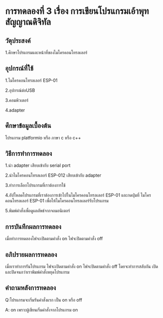# การทดลองที่ 3 เรื่อง การเขียนโปรแกรมเอ้าพุทสัญญาณดิจิทัล

## วัตุประสงค์ 
1.ศึกษาโปรแกรมและหน้าที่ของไมโครคอนโทรลเลอร์

## อุปกรณ์ที่ใช้ 
1.ไมโครคอนโทรลเลอร์ ESP-01 

2.อุปกรณ์ต่อUSB 

3.คอมพิวเตอร์

4.adapter 

## ศึกษาข้อมูลเบื้องต้น 
โปรแกรม platformio หรือ ภาษา c หรือ c++

## วิธีการทำการทดลอง 
1.นำ adapter เสียบเข้ากับ serial port 

2.นำไมโครคอนโทรลเลอร์ ESP-012 เสียบเข้ากับ adapter  

3.ทำการเลือกโปรแกรมที่เราต้องการใช้

4.อัปโหลดโปรแกรมที่เราต้องการเข้าไปในไมโครคอนโทรลเลอร์ ESP-01 และกดปุ่มที่ ไมโครคอนโทรลเลอร์ ESP-01 เพื่อให้ไมโครคอนโทรลเลอร์รับโปรแกรม 

5.พิมพ์คำสั่งเพื่อดูผลลัพธ์จากจอมอนิเตอร์

## การบันทึกผลการทดลอง 
เมื่อทำการทดลองไฟจะเปิดตามคำสั่ง on ไฟจะปิดตามคำสั่ง off

## อภิปรายผลการทดลอง
เมื่อเราทำการรันโปรแกรม ไฟจะเปิดตามคำสั่ง on ไฟจะปิดตามคำสั่ง off โดยจะทำการสลับกัน เปิดและปิดจนกว่าเราพิมพ์คำสั่งหยุดโปรแกรม

## คำถามหลังการทดลอง 
Q:โปรแกรมจะเริ่มรันคำสั่งแรก เป็น on หรือ off

A: on เพราะผู้เขียนเริ่มคำสั่งจากโปรแกรม on 
